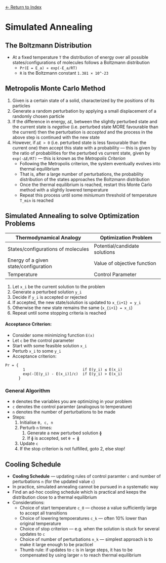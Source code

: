 [← Return to Index](https://github.com/cjmlgrto/fit3139-notes/)

# Simulated Annealing

## The Boltzmann Distribution

* At a fixed temperature `T` the distribution of energy over all possible states/configurations of molecules follows a Boltzmann distribution
	* `Pr(E = E_a) ∝ exp(-E_a/RT)`
	* `R` is the Boltzmann constant `1.381 × 10^-23`

## Metropolis Monte Carlo Method

1. Given is a certain state of a solid, characterized by the positions of its particles
2. Generate a random perturbation by applying a small displacement of a randomly chosen particle
3. If the difference in energy, `∆E`, between the slightly perturbed state and the current state is _negative_ (i.e. perturbed state MORE favourable than the current) then the perturbation is _accepted_ and the process in the above step is continued with the new state
4. However, if `∆E > 0` (i.e. perturbed state is less favourable than the current one) then accept this state with a probability — this is given by the ratio of probabilities for the perturbed vs current state, given by `exp(-∆E/RT)` — this is known as the _Metropolis Criterion_
	* Following the Metropolis criterion, the system eventually evolves into thermal equilibrium
	* That is, after a large number of perturbations, the probability distribution of the states approaches the Boltzmann distribution
	* Once the thermal equilibrium is reached, restart this Monte Carlo method with a slightly lowered temperature
	* Repeat this process until some _miniumum_ threshold of temperature `T_min` is reached

## Simulated Annealing to solve Optimization Problems

| Thermodynamical Analogy | Optimization Problem |
| --- | --- |
| States/configurations of molecules | Potential/candidate solutions |
| Energy of a given state/configuration | Value of objective function |
| Temperature | Control Parameter |

1. Let `x_i` be the current solution to the problem
2. Generate a perturbed solution `y_i`
3. Decide if `y_i` is accepted or rejected
4. If accepted, the new state/solution is updated to `x_{i+1} = y_i`
5. Otherwise the new state remains the same (`x_{i+1} = x_i`)
6. Repeat until some stopping criteria is reached

#### Acceptance Criterion:

* Consider some minimizing function `E(x)`
* Let `c` be the control parameter
* Start with some feasible solution `x_i`
* Perturb `x_i` to some `y_i`
* Acceptance criterion:

```
Pr = {
		1                          if E(y_i) ≤ E(x_i)
		exp(-[E(y_i) - E(x_i)]/c)  if E(y_i) > E(x_i)
	  }
```

### General Algorithm

* `θ` denotes the variables you are optimizing in your problem
* `c` denotes the control paramter (analogous to temperature)
* `n` denotes the number of perturbations to be made
* Steps:
	1. Initialise `θ, c, n`
	2. Perturb `n` times:
		1. Generate a new perturbed solution `ɸ`
		2. If `ɸ` is accepted, set `θ = ɸ`
	3. Update `c`
	4. If the stop criterion is not fulfilled, goto 2, else stop!

## Cooling Schedule

* **Cooling Schedule** — updating rules of control paramter `c` and number of perturbations `n` (for the updated value `c`)
* In practice, simulated annealing cannot be pursued in a systematic way
* Find an ad-hoc cooling schedule which is practical and keeps the distribution close to a thermal equilibrium
* Considerations:
	* Choice of start temperature `c_0` — choose a value sufficiently large to accept all transitions
	* Choice of lowering tempoeratures `c_k` — often 10% lower than original temperature
	* Choice of stop criterion — e.g. when the solution is stuck for several updates to `c`
	* Choice of number of perturbations `n_k` — simplest approach is to make it large enough to be practicel
	* Thumb rule: if updates to `c` is in large steps, it has to be compensated by using larger `n` to reach thermal equilibrium
